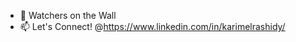 - 👀 Watchers on the Wall
- 📫 Let's Connect! @https://www.linkedin.com/in/karimelrashidy/

<!---
karimrashid/karimrashid is a ✨ special ✨ repository because its `README.md` (this file) appears on your GitHub profile.
You can click the Preview link to take a look at your changes.
--->
